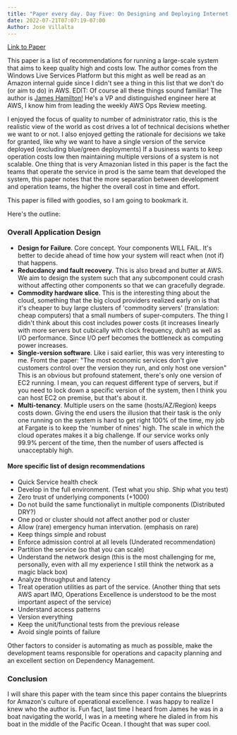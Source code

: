```yaml
---
title: "Paper every day. Day Five: On Designing and Deploying Internet Scale Services"
date: 2022-07-21T07:07:19-07:00
Author: Jose Villalta
---
```


[Link to Paper](https://s3.amazonaws.com/systemsandpapers/papers/hamilton.pdf)

This paper is a list of recommendations for running a large-scale system that aims to keep quality high and costs low. The author comes from the Windows Live Services Platform but this might as well be read as an Amazon internal guide since I didn't see a thing in this list that we don't do (or aim to do) in AWS. EDIT: Of course all these things sound familiar! The author is [James Hamilton!](https://perspectives.mvdirona.com/) He's a VP and distinguished engineer here at AWS, I know him from leading the weekly AWS Ops Review meeting. 

I enjoyed the focus of quality to number of administrator ratio, this is the realistic view of the world as cost drives a lot of technical decisions whether we want to or not. I also enjoyed getting the rationale for decisions we take for granted, like why we want to have a single version of the service deployed (excluding blue/green deployments) If a business wants to keep operation costs low then maintaining multiple versions of a system is not scalable.  One thing that is very Amazonian listed in this paper is the fact the teams that operate the service in prod is the same team that developed the system, this paper notes that the more separation between development and operation teams, the higher the overall cost in time and effort. 

This paper is filled with goodies, so I am going to bookmark it. 

Here's the outline:

### Overall Application Design

- **Design for Failure**.  Core concept. Your components WILL FAIL. It's better to decide ahead of time how your system will react when (not if) that happens. 
- **Reducdancy and fault recovery**. This is also bread and butter at AWS. We aim to design the system such that any subcomponent could crash without affecting other components so that we can gracefully degrade. 
- **Commodity hardware slice**. This is the interesting thing about the cloud, something that the big cloud providers realized early on is that it's cheaper to buy large clusters of 'commodity servers' (translation: cheap computers) that a small numbers of super-computers. The thing I didn't think about this cost includes power costs (it increases linearly with more servers but cubically with clock frequency, duh!) as well as I/O performance. Since I/O perf becomes the bottleneck as computing power increases. 
- **Single-version software**. Like i said earlier, this was very interesting to me. Fromt the paper: "The most economic services don't give customers control over the version they run, and only host one version" This is an obvious but profound statement, there's only one version of EC2 running. I mean, you can request different type of servers, but if you need to lock down a specific version of the system, then I think you can host EC2 on premise, but that's about it. 
- **Multi-tenancy**. Multiple users on the same (hosts/AZ/Region) keeps costs down. Giving the end users the illusion that their task is the only one running on the system is hard to get right 100% of the time, my job at Fargate is to keep the 'number of nines' high. The scale in which the cloud operates makes it a big challenge. If our service works only 99.9% percent of the time, then the number of users affected is unacceptably high. 


#### More specific list of design recommendations

- Quick Service health check
- Develop in the full environment. (Test what you ship. Ship what you test)
- Zero trust of underlying components (+1000)
- Do not build the same functionaliyt in multiple components (Distributed DRY?)
- One pod or cluster should not affect another pod or cluster
- Allow (rare) emergency human intervation. (emphasis on rare)
- Keep things simple and robust
- Enforce admission control at all levels (Underated recommendation)
- Partition the service (so that you can scale)
- Understand the network design (this is the most challenging for me, personally, even with all my experience I still think the network as a magic black box)
- Analyze throughput and latency 
- Treat operation utilities as part of the service. (Another thing that sets AWS apart IMO, Operations Excellence is understood to be the most important aspect of the service)
- Understand access patterns
- Version everything
- Keep the unit/functional tests from the previous release
- Avoid single points of failure


Other factors to consider is automating as much as possible, make the development teams responsible for operations and capacity planning and an excellent section on Dependency Management. 

### Conclusion
I will share this paper with the team since this paper contains the blueprints for Amazon's culture of operational excellence. I was happy to realize I knew who the author is. Fun fact, last time I heard from James he was in a boat navigating the world, I was in a meeting where he dialed in from his boat in the middle of the Pacific Ocean. I thought that was super cool. 